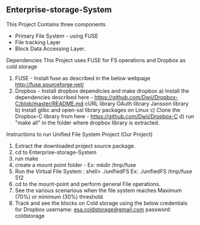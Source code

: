 ## Enterprise-storage-System

This Project Contains three components 
- Primary File System - using FUSE
- File tracking Layer
- Block Data Accessing Layer.

Dependencies
This Project uses FUSE for FS operations and Dropbox as cold storage
1. FUSE - Install fuse as described in the below webpage
   http://fuse.sourceforge.net/
2. Dropbox - Install dropbox dependicies and make dropbox
    a) Install the dependencies described here - https://github.com/Dwii/Dropbox-C/blob/master/README.md
       cURL library
       OAuth library
       Jansson library
    b) Install glibc and open-ssl library packages on Linux
    c) Clone the Dropbox-C library from here - https://github.com/Dwii/Dropbox-C
    d) run "make all" in the folder where dropbox library is extracted.
    
Instructions to run Unified File System Project (Our Project)
1. Extract the downloaded project source package.
2. cd to Enterprise-storage-System
3. run make
4. create a mount point folder - Ex: mkdir /tmp/fuse
5. Run the Virtual File System : shell> ./unifiedFS <mount-point> <File system size in MB>
      Ex: ./unifiedFS /tmp/fuse 512
6. cd to the mount-point and perform general File operations.
7. See the various scenarious when the file system reaches Maximum (70%) or minimum (30%) threshold.
8. Track and see the blocks on Cold storage using the below credentials for Dropbox
    username: esa.coldstorage@gmail.com
    password: coldstorage
    
      

    
